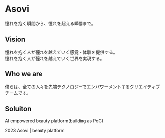 # Asovi
憧れを抱く瞬間から、憧れを超える瞬間まで。

## Vision
憧れを抱く人が憧れを越えていく感覚・体験を提供する。
<br>憧れを抱く人が憧れを越えていく世界を実現する。

## Who we are
僕らは、全ての人々を先端テクノロジーでエンパワーメントするクリエイティブチームです。

## Soluiton
AI empowered beauty platform(building as PoC)

2023 Asovi | beauty platform
